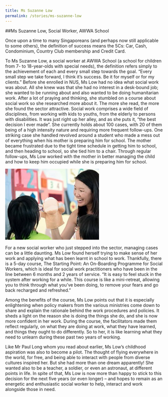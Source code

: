 ```yaml
---
title: Ms Suzanne Low
permalink: /stories/ms-suzanne-low
---
```


##Ms Suzanne Low, Social Worker, AWWA School

Once upon a time to many Singaporeans (and perhaps now still applicable to some others), the definition of success means the 5Cs: Car, Cash, Condominium, Country Club membership and Credit Card.

To Ms Suzanne Low, a social worker at AWWA School (a school for children from 7- to 18-year-olds with special needs), the definition refers simply to the achievement of each and every small step towards the goal. “Every small step we take forward, I think it’s success. Be it for myself or for my clients.” Before she enrolled in NUS, Ms Low had no idea what social work was about. All she knew was that she had no interest in a desk-bound job; she wanted to be running about and also wanted to be doing humanitarian work. After a lot of praying and thinking, she stumbled on a course about social work so she researched more about it. The more she read, the more she found the sector attractive.
Social work comprises a wide field of disciplines, from working with kids to youths, from the elderly to persons with disabilities. It was just right up her alley, and as she puts it, “the best decision I ever made”. She currently holds about 100 cases, with 20 of them being of a high intensity nature and requiring more frequent follow-ups. One striking case she handled revolved around a student who made a mess out of everything when his mother is preparing him for school. The mother became frustrated due to the tight time schedule in getting him to school, and then heading to school, so she tied him to a chair. Through regular follow-ups, Ms Low worked with the mother in better managing the child and how to keep him occupied while she is preparing him for school.

<img alt="Ms Suzanne Low" src="/images/stories/pages/ms-suzanne-low.jpg" style="width: 300px; height: 227px;" />

For a new social worker who just stepped into the sector, managing cases can be a little daunting. Ms Low found herself trying to make sense of her work and applying what has been learnt in school to work. Thankfully, there is a 5-day course, The Starting Point: An On-Boarding Programme for Social Workers, which is ideal for social work practitioners who have been in the line between 6 months and 2 years of service. “It is easy to feel stuck in the system after working for a while. This
course is like a mini-retreat, allowing you to think through what you’ve been doing, to remove your fears and go back recharged and refreshed.”

Among the benefits of the course, Ms Low points out that it is especially enlightening when policy makers from the various ministries come down to share and explain the rationale behind the work procedures and policies. It sheds a light on the reason she is doing the things she do, and she is now more confident in her work. During the course, the facilitators made them reflect regularly, on what they are doing at work, what they have learned, and things they ought to do differently. So to her, it is like learning what they need to unlearn during these past two years of working.

Like Mr Paul Long whom you read about earlier, Ms Low’s childhood aspiration was also to become a pilot. The thought of flying everywhere in the world, for free, and being able to interact with people from diverse cultures inspired her. But she had more than one dream apparently! She wanted also to be a teacher, a soldier, or even an astronaut, at different points in life. In spite of that, Ms Low is now more than happy to stick to this decision for the next five years (or even longer) – and hopes to remain as an energetic and enthusiastic social worker to help, interact and work alongside those in need.
